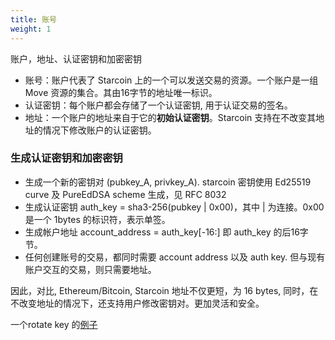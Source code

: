 ```yaml
---
title: 账号
weight: 1
---
```


账户，地址、认证密钥和加密密钥

<!--more-->

* 账号：账户代表了 Starcoin 上的一个可以发送交易的资源。一个账户是一组 Move 资源的集合。其由16字节的地址唯一标识。
* 认证密钥：每个账户都会存储了一个认证密钥, 用于认证交易的签名。
* 地址：一个账户的地址来自于它的**初始认证密钥**。Starcoin 支持在不改变其地址的情况下修改账户的认证密钥。


### 生成认证密钥和加密密钥

* 生成一个新的密钥对 (pubkey_A, privkey_A). starcoin 密钥使用 Ed25519 curve 及 PureEdDSA scheme 生成，见 RFC 8032
* 生成认证密钥 auth_key = sha3-256(pubkey | 0x00)，其中 | 为连接。0x00是一个 1bytes 的标识符，表示单签。
* 生成帐户地址 account_address = auth_key[-16:] 即 auth_key 的后16字节。
* 任何创建账号的交易，都同时需要 account address 以及 auth key.
但与现有账户交互的交易，则只需要地址。

因此，对比, Ethereum/Bitcoin, Starcoin 地址不仅更短，为 16 bytes,
同时，在不改变地址的情况下，还支持用户修改密钥对。更加灵活和安全。

一个rotate key 的[例子](https://github.com/starcoinorg/starcoin-sdk-python/blob/master/examples/rotate_auth_key.py)
